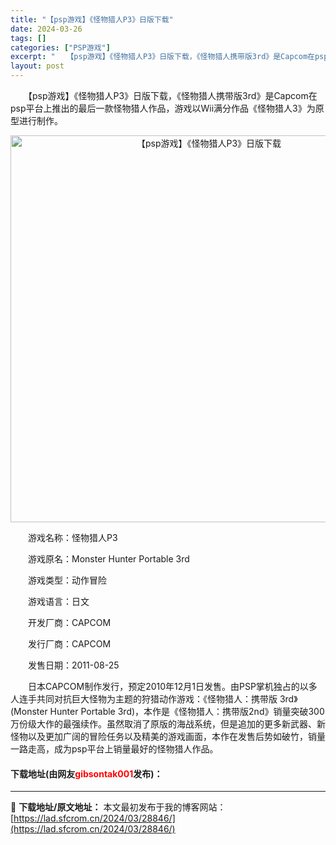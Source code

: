 ```yaml
---
title: "【psp游戏】《怪物猎人P3》日版下载"
date: 2024-03-26
tags: []
categories: ["PSP游戏"]
excerpt: "　　【psp游戏】《怪物猎人P3》日版下载，《怪物猎人携带版3rd》是Capcom在psp平台上推出的最后一款怪物猎人作品，游戏以Wii满分作品《怪物猎人3》为原型进行制作。 　　游戏名称：怪物猎人P3 　　游戏原名：Monster Hunter Portable 3rd 　　游戏类型：动作冒险 　&hellip;"
layout: post
---
```


 <p>　　【psp游戏】《怪物猎人P3》日版下载，《怪物猎人携带版3rd》是Capcom在psp平台上推出的最后一款怪物猎人作品，游戏以Wii满分作品《怪物猎人3》为原型进行制作。</p> <p align="center"><img align="" border="0" src="https://lad.sfcrom.cn/wp-content/uploads/2024/03/20240325_6601ab4bac637.png" width="619" alt="【psp游戏】《怪物猎人P3》日版下载" /></p> <p>　　游戏名称：怪物猎人P3</p> <p>　　游戏原名：Monster Hunter Portable 3rd</p> <p>　　游戏类型：动作冒险</p> <p>　　游戏语言：日文</p> <p>　　开发厂商：CAPCOM</p> <p>　　发行厂商：CAPCOM</p> <p>　　发售日期：2011-08-25</p> <p>　　日本CAPCOM制作发行，预定2010年12月1日发售。由PSP掌机独占的以多人连手共同对抗巨大怪物为主题的狩猎动作游戏：《怪物猎人：携带版 3rd》(Monster Hunter Portable 3rd)，本作是《怪物猎人：携带版2nd》销量突破300万份级大作的最强续作。虽然取消了原版的海战系统，但是追加的更多新武器、新怪物以及更加广阔的冒险任务以及精美的游戏画面，本作在发售后势如破竹，销量一路走高，成为psp平台上销量最好的怪物猎人作品。</p> <p><h4>下载地址(由网友<font color="red">gibsontak001</font>发布)：</h4></p> 

---
📖 **下载地址/原文地址：** 本文最初发布于我的博客网站：[https://lad.sfcrom.cn/2024/03/28846/](https://lad.sfcrom.cn/2024/03/28846/)
